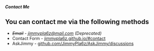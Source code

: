 ##### Contact Me
## You can contact me via the following methods
- *~~Email~~ - jimmypla6z@mail.com (Deprecated)*
- Contact Form - [jimmypla6z.github.io/#contact](https://jimmypla6z.github.io)
- AskJimmy - [github.com/JimmyPla6z/AskJimmy/discussions](https://github.com/JimmyPla6z/AskJimmy/discussions)

